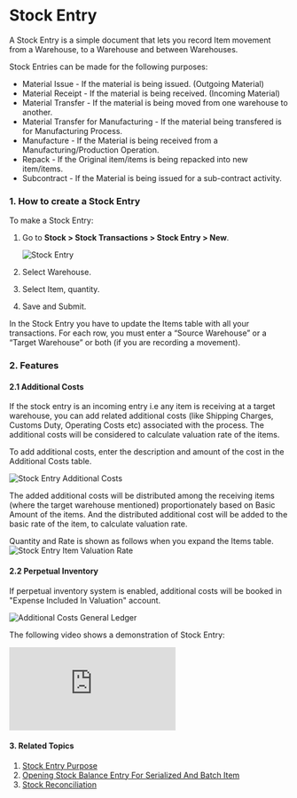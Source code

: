 <!-- add-breadcrumbs -->
# Stock Entry

A Stock Entry is a simple document that lets you record Item movement from a
Warehouse, to a Warehouse and between Warehouses.

Stock Entries can be made for the following purposes:

* Material Issue - If the material is being issued. (Outgoing Material)
* Material Receipt - If the material is being received. (Incoming Material)
* Material Transfer - If the material is being moved from one warehouse to another.
* Material Transfer for Manufacturing - If the material being transfered is for Manufacturing Process.
* Manufacture - If the Material is being received from a Manufacturing/Production Operation.
* Repack - If the Original item/items is being repacked into new item/items.
* Subcontract - If the Material is being issued for a sub-contract activity.

### 1. How to create a Stock Entry

To make a Stock Entry:

1. Go to **Stock > Stock Transactions > Stock Entry > New**.

    <img class="screenshot" alt="Stock Entry" src="{{docs_base_url}}/assets/img/stock/stock-entry.png">

2. Select Warehouse.
3. Select Item, quantity.
4. Save and Submit.

In the Stock Entry you have to update the Items table with all your
transactions. For each row, you must enter a “Source Warehouse” or a “Target
Warehouse” or both (if you are recording a movement).

### 2. Features

#### 2.1 Additional Costs

If the stock entry is an incoming entry i.e any item is receiving at a target warehouse, you can add related additional costs (like Shipping Charges, Customs Duty, Operating Costs etc) associated with the process. The additional costs will be considered to calculate valuation rate of the items.

To add additional costs, enter the description and amount of the cost in the Additional Costs table.

<img class="screenshot" alt="Stock Entry Additional Costs" src="{{docs_base_url}}/assets/img/stock/additional-costs-table.png">

The added additional costs will be distributed among the receiving items (where the target warehouse mentioned) proportionately based on Basic Amount of the items. And the distributed additional cost will be added to the basic rate of the item, to calculate valuation rate.

Quantity and Rate is shown as follows when you expand the Items table.
<img class="screenshot" alt="Stock Entry Item Valuation Rate" src="{{docs_base_url}}/assets/img/stock/stock-entry-item-valuation-rate.png">

#### 2.2 Perpetual Inventory

If perpetual inventory system is enabled, additional costs will be booked in "Expense Included In Valuation" account.

<img class="screenshot" alt="Additional Costs General Ledger" src="{{docs_base_url}}/assets/img/stock/additional-costs-general-ledger.png">

The following video shows a demonstration of Stock Entry:
<div class="embed-container">
    <iframe src="https://www.youtube.com/embed/Njt107hlY3I?rel=0" frameborder="0" allow="autoplay; encrypted-media" allowfullscreen>
    </iframe>
</div>

#### 3. Related Topics
1. [Stock Entry Purpose](/docs/user/manual/en/stock/articles/stock-entry-purpose)
1. [Opening Stock Balance Entry For Serialized And Batch Item](/docs/user/manual/en/stock/articles/opening-stock-balance-entry-for-serialized-and-batch-item)
1. [Stock Reconciliation](/docs/user/manual/en/setting-up/stock-reconciliation-for-non-serialized-item)
